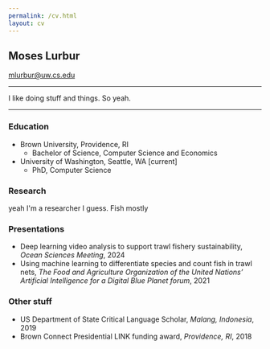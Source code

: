 ```yaml
---
permalink: /cv.html
layout: cv
---
```


## Moses Lurbur
mlurbur@uw.cs.edu

------

I like doing stuff and things. So yeah.

----

### Education
- Brown University, Providence, RI
    - Bachelor of Science, Computer Science and Economics
- University of Washington, Seattle, WA [current]
    - PhD, Computer Science

### Research
yeah I'm a researcher I guess. Fish mostly
   
### Presentations
- Deep learning video analysis to support trawl fishery sustainability, _Ocean Sciences Meeting_, 2024
- Using machine learning to differentiate species and count fish in trawl nets, _The Food and Agriculture Organization of the United Nations’ Artificial Intelligence for a Digital Blue Planet forum_, 2021

### Other stuff
- US Department of State Critical Language Scholar, _Malang, Indonesia_, 2019
- Brown Connect Presidential LINK funding award, _Providence, RI_, 2018

